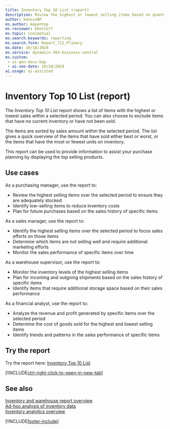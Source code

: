 ```yaml
---
title: Inventory Top 10 List (report)
description: Review the highest or lowest selling items based on quantity and amount over the selected period to assist with purchase planning.
author: kennieNP
ms.author: kepontop
ms.reviewer: bholtorf
ms.topic: conceptual
ms.search.keywords: reporting
ms.search.form: Report_711_Primary
ms.date: 10/18/2024
ms.service: dynamics-365-business-central
ms.custom:
 - ai-gen-docs-bap
 - ai-seo-date: 10/18/2024
ai.usage: ai-assisted
---
```


# Inventory Top 10 List (report)

The *Inventory Top 10 List* report shows a list of items with the highest or lowest sales within a selected period. You can also choose to exclude items that have no current inventory or have not been sold. 

The items are sorted by sales amount within the selected period. The list gives a quick overview of the items that have sold either best or worst, or the items that have the most or fewest units on inventory.

This report can be used to provide information to assist your purchase planning by displaying the top selling products.

## Use cases

<!-- 
Prompt

Below is a report in an ERP system. Provide 3-4 use cases for different personas working with inventory.
Format like this:    
  
As a <persona>, use the report to    
* use case 1  
* use case 2    

Do not capitalize the persona names. 

## Report description


### What the report does
Provides a list of items with the highest or lowest sales within a selected period. You can also choose to exclude items that have no current inventory or have not been sold. 

The items are sorted by sales amount within the selected period. The list gives a quick overview of the items that have sold either best or worst, or the items that have the most or fewest units on inventory.

This report can be used to provide information to assist your purchase planning by displaying the top selling products.

### Use cases
Review the highest or lowest selling items based on quantity and amount over the selected period to assist with purchase planning.

Please include your data sources and URLs

-->

As a purchasing manager, use the report to:
* Review the highest selling items over the selected period to ensure they are adequately stocked
* Identify low-selling items to reduce inventory costs
* Plan for future purchases based on the sales history of specific items

As a sales manager, use the report to:
* Identify the highest selling items over the selected period to focus sales efforts on those items
* Determine which items are not selling well and require additional marketing efforts
* Monitor the sales performance of specific items over time

As a warehouse supervisor, use the report to:
* Monitor the inventory levels of the highest selling items
* Plan for incoming and outgoing shipments based on the sales history of specific items
* Identify items that require additional storage space based on their sales performance

As a financial analyst, use the report to:
* Analyze the revenue and profit generated by specific items over the selected period
* Determine the cost of goods sold for the highest and lowest selling items
* Identify trends and patterns in the sales performance of specific items


## Try the report

Try the report here: [Inventory Top 10 List](https://businesscentral.dynamics.com?report=711)

[!INCLUDE[ctrl-right-click-to-open-in-new-tab](../includes/ctrl-right-click-to-open-in-new-tab.md)]


## See also

[Inventory and warehouse report overview](../inventory-WMS-reports.md)   
[Ad-hoc analysis of inventory data](../ad-hoc-analysis-inventory.md)   
[Inventory analytics overview](../inventory-analytics-overview.md)  

[!INCLUDE[footer-include](../includes/footer-banner.md)]